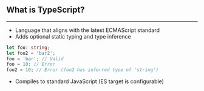 ## What is TypeScript?
---
* Language that aligns with the latest ECMAScript standard
* Adds optional static typing and type inference
```typescript
let foo: string;
let foo2 = 'bar2';
foo = 'bar'; // Valid
foo = 10; // Error
foo2 = 10; // Error (foo2 has inferred type of 'string')
```
* Compiles to standard JavaScript (ES target is configurable)

